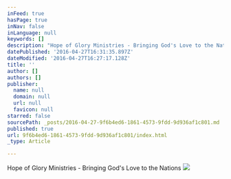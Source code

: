 ```yaml
---
inFeed: true
hasPage: true
inNav: false
inLanguage: null
keywords: []
description: "Hope of Glory Ministries - Bringing God's Love to the Nations"
datePublished: '2016-04-27T16:31:35.897Z'
dateModified: '2016-04-27T16:27:17.128Z'
title: ''
author: []
authors: []
publisher:
  name: null
  domain: null
  url: null
  favicon: null
starred: false
sourcePath: _posts/2016-04-27-9f6b4ed6-1861-4573-9fdd-9d936af1c801.md
published: true
url: 9f6b4ed6-1861-4573-9fdd-9d936af1c801/index.html
_type: Article

---
```

Hope of Glory Ministries - Bringing God's Love to the Nations
![](https://the-grid-user-content.s3-us-west-2.amazonaws.com/bf5adff6-5aa4-4eb6-8de3-43dc32af0923.jpg)